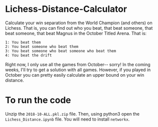 # Lichess-Distance-Calculator
Calculate your win separation from the World Champion (and others) on Lichess. That is, you can find out who you beat, that beat someone, that beat someone, that beat Magnus in the October Titled Arena.
That is: 
```
1: You beat them
2: You beat someone who beat them
3: You beat someone who beat someone who beat them
4: You beat the drift
```
Right now, I only use all the games from October-- sorry!
In the coming weeks, I'll try to get a solution with all games. However, if you played in October you can pretty easily calculate an upper bound on your win distance.
# To run the code
Unzip the `2018-10-ALL.pkl.zip` file. Then, using python3 open the `Lichess_Distance.ipynb` file. You will need to install `networkx`. 
